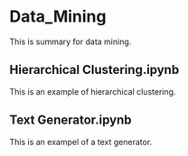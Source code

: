 # Data_Mining
This is summary for data mining.

## Hierarchical Clustering.ipynb
This is an example of hierarchical clustering.

## Text Generator.ipynb
This is an exampel of a text generator.

## 
